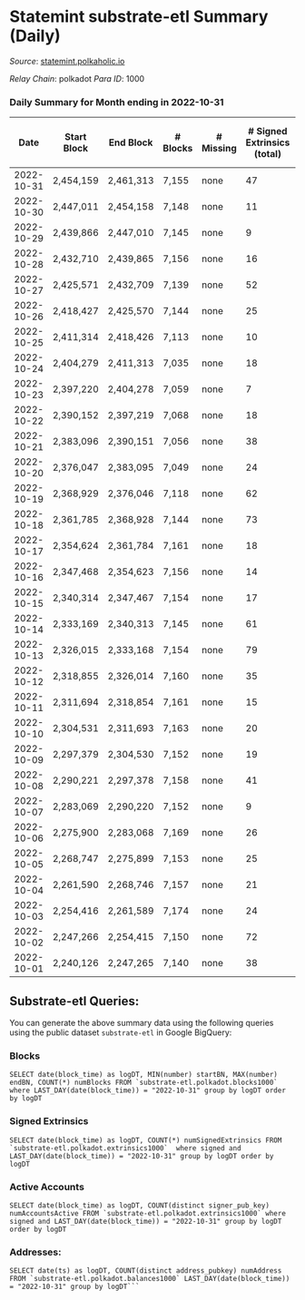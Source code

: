# Statemint substrate-etl Summary (Daily)

_Source_: [statemint.polkaholic.io](https://statemint.polkaholic.io)

*Relay Chain*: polkadot
*Para ID*: 1000



### Daily Summary for Month ending in 2022-10-31


| Date | Start Block | End Block | # Blocks | # Missing | # Signed Extrinsics (total) | # Active Accounts | # Addresses with Balances | # Events | # Transfers | # XCM Transfers In | # XCM Transfers Out |
| ---- | ----------- | --------- | -------- | --------- | --------------------------- | ----------------- | ------------------------- | -------- | ----------- | ------------------ | ------------------- |
| 2022-10-31 | 2,454,159 | 2,461,313 | 7,155 | none  | 47 | 9 | 224 | 14,591 | 33  | 15 ($119,731) | 17 ($115,796) |
| 2022-10-30 | 2,447,011 | 2,454,158 | 7,148 | none  | 11 | 7 | 220 | 14,387 | 6 ($7.40) | 8 ($6,399.93) | 2 ($6,233.30) |
| 2022-10-29 | 2,439,866 | 2,447,010 | 7,145 | none  | 9 | 4 |  | 14,373 | 3 ($7.28) | 9 ($139.27) | 2 ($106.11) |
| 2022-10-28 | 2,432,710 | 2,439,865 | 7,156 | none  | 16 | 6 |  | 14,488 | 10  | 20 ($6,049.55) | 10 ($5,838.51) |
| 2022-10-27 | 2,425,571 | 2,432,709 | 7,139 | none  | 52 | 7 | 211 | 14,605 | 29 ($28.11) | 13 ($18,686.50) | 9 ($16,704.53) |
| 2022-10-26 | 2,418,427 | 2,425,570 | 7,144 | none  | 25 | 8 | 200 | 14,528 | 11  | 26 ($30,444.46) | 11 ($30,415.95) |
| 2022-10-25 | 2,411,314 | 2,418,426 | 7,113 | none  | 10 | 3 | 193 | 14,321 | 2  | 10 ($36.37) | 2 ($32.52) |
| 2022-10-24 | 2,404,279 | 2,411,313 | 7,035 | none  | 18 | 2 | 186 | 14,179 | 3  | 7 ($1,631.64) | 3 ($3,216.92) |
| 2022-10-23 | 2,397,220 | 2,404,278 | 7,059 | none  | 7 | 4 | 183 | 14,189 | 3  | 8 ($746.31) | 3 ($804.41) |
| 2022-10-22 | 2,390,152 | 2,397,219 | 7,068 | none  | 18 | 10 | 182 | 14,333 | 13  | 24 ($13,781.74) | 9 ($12,134.86) |
| 2022-10-21 | 2,383,096 | 2,390,151 | 7,056 | none  | 38 | 11 |  | 14,333 | 35 ($1.29) | 8 ($1,376.50) | 15 ($88,761.95) |
| 2022-10-20 | 2,376,047 | 2,383,095 | 7,049 | none  | 24 | 8 |  | 14,311 | 22  | 17 ($1,260.52) | 14 ($776,427) |
| 2022-10-19 | 2,368,929 | 2,376,046 | 7,118 | none  | 62 | 13 |  | 14,575 | 38 ($14.32) | 15 ($75,636.28) | 18 ($13,064.34) |
| 2022-10-18 | 2,361,785 | 2,368,928 | 7,144 | none  | 73 | 13 | 171 | 14,632 | 31 ($2.42) | 11 ($1,032.51) | 12 ($506,870) |
| 2022-10-17 | 2,354,624 | 2,361,784 | 7,161 | none  | 18 | 6 | 165 | 14,450 | 18  | 7 ($25.73) | 9 ($4,388.21) |
| 2022-10-16 | 2,347,468 | 2,354,623 | 7,156 | none  | 14 | 6 | 163 | 14,431 | 11  | 9 ($33.51) | 6 ($142,506) |
| 2022-10-15 | 2,340,314 | 2,347,467 | 7,154 | none  | 17 | 6 | 158 | 14,412 | 14  | 3 ($14.30) | 7 ($62,955.03) |
| 2022-10-14 | 2,333,169 | 2,340,313 | 7,145 | none  | 61 | 12 |  | 14,665 | 48 ($7.21) | 17 ($766.52) | 22 ($55,857.21) |
| 2022-10-13 | 2,326,015 | 2,333,168 | 7,154 | none  | 79 | 12 | 146 | 14,770 | 76 ($5.42) | 12 ($1,806.61) | 35 ($237,034) |
| 2022-10-12 | 2,318,855 | 2,326,014 | 7,160 | none  | 35 | 14 | 133 | 14,617 | 23  | 25 ($223.34) | 16 ($18,785.36) |
| 2022-10-11 | 2,311,694 | 2,318,854 | 7,161 | none  | 15 | 6 | 125 | 14,417 | 11  | 5 ($2.38) | 6 ($14,799.57) |
| 2022-10-10 | 2,304,531 | 2,311,693 | 7,163 | none  | 20 | 6 | 124 | 14,467 | 19 ($1.31) | 8 ($39.46) | 7 ($7,185.54) |
| 2022-10-09 | 2,297,379 | 2,304,530 | 7,152 | none  | 19 | 6 | 119 | 14,438 | 19 ($0.64) | 8 ($1.79) | 10 ($7,852.85) |
| 2022-10-08 | 2,290,221 | 2,297,378 | 7,158 | none  | 41 | 7 | 118 | 14,660 | 27 ($24.11) | 35 ($124.33) | 15 ($16,748.58) |
| 2022-10-07 | 2,283,069 | 2,290,220 | 7,152 | none  | 9 | 6 | 113 | 14,354 | 6  |   | 3 ($3,260.39) |
| 2022-10-06 | 2,275,900 | 2,283,068 | 7,169 | none  | 26 | 6 | 113 | 14,492 | 24  | 4 ($22.02) | 12 ($17,840.39) |
| 2022-10-05 | 2,268,747 | 2,275,899 | 7,153 | none  | 25 | 5 | 109 | 14,438 | 14 ($4.48) | 3 ($14.77) | 7 ($3,182.32) |
| 2022-10-04 | 2,261,590 | 2,268,746 | 7,157 | none  | 21 | 5 |  | 14,435 | 18  | 2 ($27.02) | 10 ($4,260.23) |
| 2022-10-03 | 2,254,416 | 2,261,589 | 7,174 | none  | 24 | 4 |  | 14,479 | 24  | 2  | 12 ($7,699.64) |
| 2022-10-02 | 2,247,266 | 2,254,415 | 7,150 | none  | 72 | 8 |  | 14,693 | 70 ($1.25) | 5 ($29.34) | 35 ($36,838.77) |
| 2022-10-01 | 2,240,126 | 2,247,265 | 7,140 | none  | 38 | 5 |  | 14,507 | 33  | 5 ($19.26) | 15 ($62,668.61) |

## Substrate-etl Queries:
You can generate the above summary data using the following queries using the public dataset `substrate-etl` in Google BigQuery:


### Blocks
```
SELECT date(block_time) as logDT, MIN(number) startBN, MAX(number) endBN, COUNT(*) numBlocks FROM `substrate-etl.polkadot.blocks1000`  where LAST_DAY(date(block_time)) = "2022-10-31" group by logDT order by logDT
```


### Signed Extrinsics
```
SELECT date(block_time) as logDT, COUNT(*) numSignedExtrinsics FROM `substrate-etl.polkadot.extrinsics1000`  where signed and LAST_DAY(date(block_time)) = "2022-10-31" group by logDT order by logDT
```


### Active Accounts
```
SELECT date(block_time) as logDT, COUNT(distinct signer_pub_key) numAccountsActive FROM `substrate-etl.polkadot.extrinsics1000` where signed and LAST_DAY(date(block_time)) = "2022-10-31" group by logDT order by logDT
```


### Addresses:
```
SELECT date(ts) as logDT, COUNT(distinct address_pubkey) numAddress FROM `substrate-etl.polkadot.balances1000` LAST_DAY(date(block_time)) = "2022-10-31" group by logDT```


